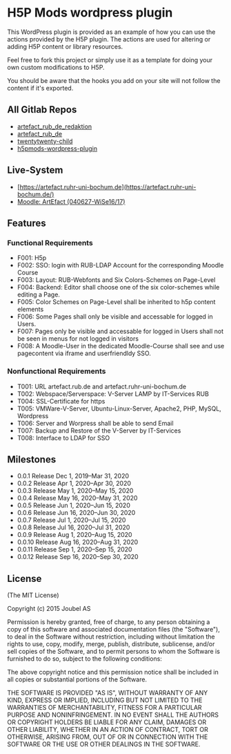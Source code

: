 # H5P Mods wordpress plugin

This WordPress plugin is provided as an example of how you can use the actions
provided by the H5P plugin. The actions are used for altering or adding
H5P content or library resources.

Feel free to fork this project or simply use it as a template for doing your
own custom modifications to H5P.

You should be aware that the hooks you add on your site will not follow
the content if it's exported.

## All Gitlab Repos 
* [artefact_rub_de_redaktion](https://git.noc.ruhr-uni-bochum.de/artefact-kgi/artefact_rub_de_redaktion/-/issues)
* [artefact_rub_de](https://git.noc.ruhr-uni-bochum.de/artefact-kgi/artefact_rub_de/-/issues)
* [twentytwenty-child](https://git.noc.ruhr-uni-bochum.de/artefact-kgi/artefact_rub_de/-/issues)
* [h5pmods-wordpress-plugin](https://git.noc.ruhr-uni-bochum.de/artefact-kgi/h5pmods-wordpress-plugin/-/issues)

## Live-System
* [https://artefact.ruhr-uni-bochum.de](https://artefact.ruhr-uni-bochum.de/)
* [Moodle: ArtEfact (040627-WiSe16/17)](https://moodle.ruhr-uni-bochum.de/m/course/view.php?id=7168)

## Features

### Functional Requirements
* F001: H5p 
* F002: SSO: login with RUB-LDAP Account for the corresponding Moodle Course
* F003: Layout: RUB-Webfonts and Six Colors-Schemes on Page-Level
* F004: Backend: Editor shall choose one of the six color-schemes while editing a Page.
* F005: Color Schemes on Page-Level shall be inherited to h5p content elements
* F006: Some Pages shall only be visible and accessable for logged in Users. 
* F007: Pages only be visible and accessable for logged in Users shall not be seen in menus for not logged in visitors
* F008: A Moodle-User in the dedicated Moodle-Course shall see and use pagecontent via iframe and userfriendldy SSO.  

### Nonfunctional Requirements
* T001: URL artefact.rub.de and artefact.ruhr-uni-bochum.de
* T002: Webspace/Serverspace: V-Server LAMP by IT-Services RUB
* T004: SSL-Certificate for https
* T005: VMWare-V-Server, Ubuntu-Linux-Server, Apache2, PHP, MySQL, Wordpress
* T006: Server and Worpress shall be able to send Email
* T007: Backup and Restore of the V-Server by IT-Services
* T008: Interface to LDAP for SSO

## Milestones
* 0.0.1 Release Dec 1, 2019–Mar 31, 2020
* 0.0.2 Release Apr 1, 2020–Apr 30, 2020
* 0.0.3 Release May 1, 2020–May 15, 2020
* 0.0.4 Release May 16, 2020–May 31, 2020
* 0.0.5 Release Jun 1, 2020–Jun 15, 2020
* 0.0.6 Release Jun 16, 2020–Jun 30, 2020
* 0.0.7 Release Jul 1, 2020–Jul 15, 2020
* 0.0.8 Release Jul 16, 2020–Jul 31, 2020
* 0.0.9 Release Aug 1, 2020–Aug 15, 2020
* 0.0.10 Release Aug 16, 2020–Aug 31, 2020
* 0.0.11 Release Sep 1, 2020–Sep 15, 2020
* 0.0.12 Release Sep 16, 2020–Sep 30, 2020


## License

(The MIT License)

Copyright (c) 2015 Joubel AS

Permission is hereby granted, free of charge, to any person obtaining a copy of this software and associated documentation files (the "Software"), to deal in the Software without restriction, including without limitation the rights to use, copy, modify, merge, publish, distribute, sublicense, and/or sell copies of the Software, and to permit persons to whom the Software is furnished to do so, subject to the following conditions:

The above copyright notice and this permission notice shall be included in all copies or substantial portions of the Software.

THE SOFTWARE IS PROVIDED "AS IS", WITHOUT WARRANTY OF ANY KIND, EXPRESS OR IMPLIED, INCLUDING BUT NOT LIMITED TO THE WARRANTIES OF MERCHANTABILITY, FITNESS FOR A PARTICULAR PURPOSE AND NONINFRINGEMENT. IN NO EVENT SHALL THE AUTHORS OR COPYRIGHT HOLDERS BE LIABLE FOR ANY CLAIM, DAMAGES OR OTHER LIABILITY, WHETHER IN AN ACTION OF CONTRACT, TORT OR OTHERWISE, ARISING FROM, OUT OF OR IN CONNECTION WITH THE SOFTWARE OR THE USE OR OTHER DEALINGS IN THE SOFTWARE.


